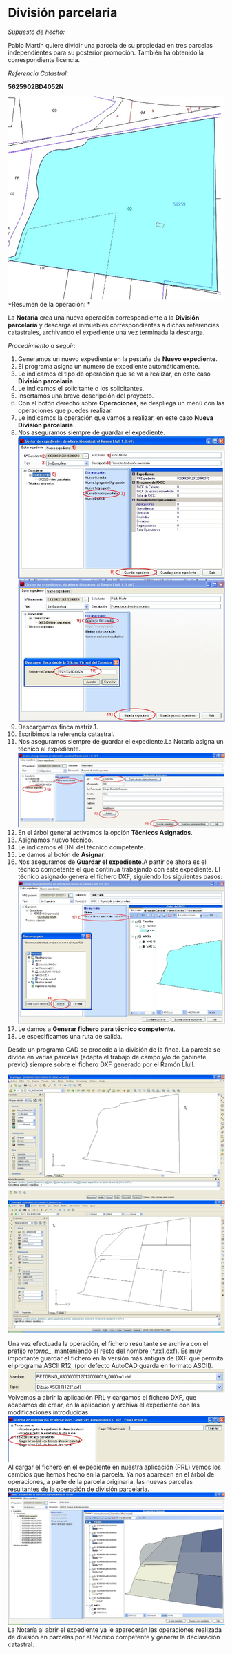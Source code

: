 # División parcelaria

*Supuesto de hecho:*

Pablo Martín quiere dividir una parcela de su propiedad en tres parcelas independientes para su posterior promoción. También ha obtenido la correspondiente licencia.

*Referencia Catastral:*

**5625902BD4052N**

![](/images/ope3/div1.jpg)
*Resumen de la operación: *

La **Notaría** crea una nueva operación correspondiente a la **División parcelaria** y descarga el  inmuebles correspondientes a dichas referencias catastrales, archivando el expediente una vez terminada la descarga.

*Procedimiento a seguir:*

1. Generamos un nuevo expediente en la pestaña de **Nuevo expediente**.
2. El programa asigna un numero de expediente automáticamente.
3. Le indicamos el tipo de operación que se va a realizar, en este caso **División parcelaria**
4. Le indicamos el solicitante o los solicitantes.
5. Insertamos una breve descripción del proyecto.
6. Con el botón derecho sobre **Operaciones**, se despliega un menú con las operaciones que puedes realizar.
7. Le indicamos la operación que vamos a realizar, en este caso **Nueva División parcelaria**.
8. Nos aseguramos siempre de guardar el expediente.![](/images/ope3/div2.jpg)   ![](/images/ope3/div3.jpg)
9. Descargamos  finca matriz.1. 
10. Escribimos la referencia catastral.
11. Nos aseguramos siempre de guardar el expediente.La Notaría asigna un técnico al expediente.![](/images/ope3/div4.jpg)
12. En el árbol general activamos la opción **Técnicos Asignados**.
13. Asignamos nuevo técnico. 
14. Le indicamos el DNI del técnico competente. 
15. Le damos al botón de **Asignar**.
16. Nos aseguramos de **Guardar el expediente**.A partir de ahora es el técnico competente el que continua trabajando con este expediente. El  técnico asignado genera el fichero DXF, siguiendo los siguientes pasos:![](/images/ope3/div5.jpg)
17. Le damos a **Generar fichero para técnico competente**.
18. Le especificamos una ruta de salida.

Desde un programa CAD se procede a la división de la finca. La parcela se divide en varias parcelas (adapta el trabajo de campo y/o de gabinete previo) siempre sobre el fichero DXF generado por el Ramón Llull.

![Antes](/images/ope3/div6.jpg)
![Después](/images/ope3/div7.jpg)

Una vez efectuada la operación, el fichero resultante se archiva con el prefijo *retorno_*, manteniendo el resto del nombre (\*.rx1.dxf).
Es muy importante guardar el fichero en la versión más antigua de DXF que permita el programa ASCII R12, (por defecto  AutoCAD  guarda en formato ASCII).
![Después](/images/ope3/div8.jpg)
Volvemos a abrir la aplicación PRL y cargamos el fichero DXF, que acabamos de crear, en la aplicación y archiva el expediente con las modificaciones introducidas.
![](images/ope3/div9.jpg)
Al cargar el fichero en el expediente en nuestra aplicación (PRL) vemos los cambios que hemos hecho en la parcela. Ya nos aparecen en el árbol de operaciones, a parte de la parcela originaria, las  nuevas parcelas resultantes de la operación de división parcelaria.
![](images/ope3/div10.jpg)
La Notaría al abrir el expediente ya le aparecerán las operaciones realizada de división en parcelas por el técnico competente y generar la declaración catastral.


